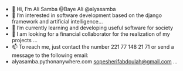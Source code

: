 - 👋 Hi, I’m Ali Samba @Baye Ali @alyasamba
- 👀 I’m interested in software development based on the django framework and artificial intelligence...
- 🌱 I’m currently learning  and developing useful software for society
- 💞️ I am looking for a financial collaborator for the realization of my projects ...
- 📫 To reach me, just contact the number 221 77 148 21 71 or send a message to the following email:
- alyasamba.pythonanywhere.com
sopesherifabdoulah@gmail.com ...

<!---
alyasamba/Ali_Samba is a ✨ special ✨ repository because its content provides a brief description of me and my projects .
You can click the Preview link to see alyasamba.pythonanywhere.com.
--->
